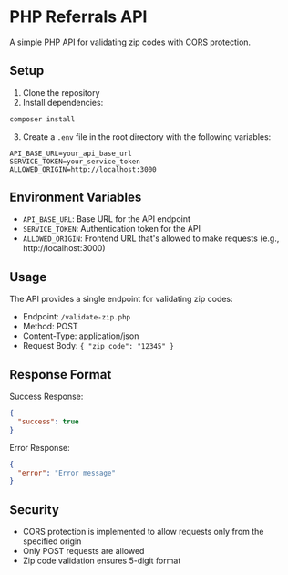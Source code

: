 # PHP Referrals API

A simple PHP API for validating zip codes with CORS protection.

## Setup

1. Clone the repository
2. Install dependencies:

```bash
composer install
```

3. Create a `.env` file in the root directory with the following variables:

```
API_BASE_URL=your_api_base_url
SERVICE_TOKEN=your_service_token
ALLOWED_ORIGIN=http://localhost:3000
```

## Environment Variables

- `API_BASE_URL`: Base URL for the API endpoint
- `SERVICE_TOKEN`: Authentication token for the API
- `ALLOWED_ORIGIN`: Frontend URL that's allowed to make requests (e.g., http://localhost:3000)

## Usage

The API provides a single endpoint for validating zip codes:

- Endpoint: `/validate-zip.php`
- Method: POST
- Content-Type: application/json
- Request Body: `{ "zip_code": "12345" }`

## Response Format

Success Response:

```json
{
  "success": true
}
```

Error Response:

```json
{
  "error": "Error message"
}
```

## Security

- CORS protection is implemented to allow requests only from the specified origin
- Only POST requests are allowed
- Zip code validation ensures 5-digit format
